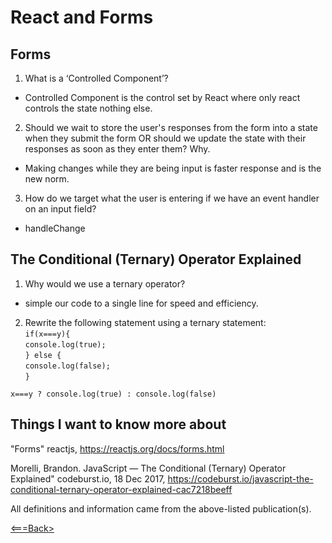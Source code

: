 # React and Forms

## Forms

1. What is a ‘Controlled Component’?

- Controlled Component is the control set by React where only react controls the state nothing else.

2. Should we wait to store the user's responses from the form into a state when they submit the form OR should we update the state with their responses as soon as they enter them? Why.

- Making changes while they are being input is faster response and is the new norm.

3. How do we target what the user is entering if we have an event handler on an input field?

- handleChange

## The Conditional (Ternary) Operator Explained

1. Why would we use a ternary operator?

- simple our code to a single line for speed and efficiency.

2. Rewrite the following statement using a ternary statement:<br>
  ```if(x===y){```<br>
 ```console.log(true);```<br>
 ```} else {```<br>
 ```console.log(false);```<br>
 ```}```<br>

  ```x===y ? console.log(true) : console.log(false)```

## Things I want to know more about

"Forms" reactjs, <https://reactjs.org/docs/forms.html>

Morelli, Brandon. JavaScript — The Conditional (Ternary) Operator Explained" codeburst.io, 18 Dec 2017, <https://codeburst.io/javascript-the-conditional-ternary-operator-explained-cac7218beeff>

All definitions and information came from the above-listed publication(s).

[<===Back>](README.md)
